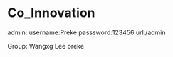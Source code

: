 # Co_Innovation

admin:
    username:Preke
    passsword:123456
    url:/admin

Group:
    Wangxg
    Lee
    preke
